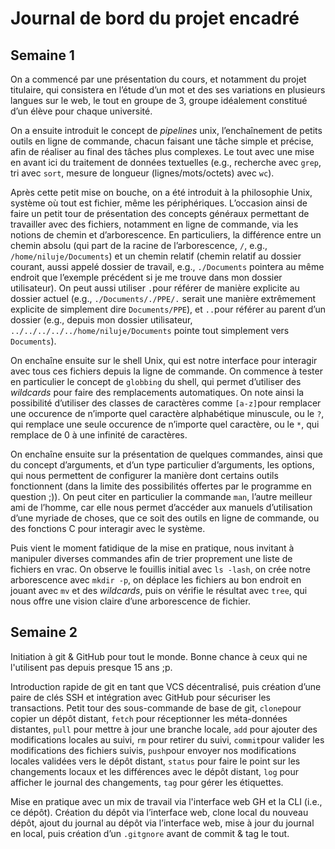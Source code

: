 # Journal de bord du projet encadré
## Semaine 1

On a commencé par une présentation du cours, et notamment du projet titulaire, qui consistera en l’étude d’un mot et des ses variations en plusieurs langues sur le web, le tout en groupe de 3, groupe idéalement constitué d’un élève pour chaque université.

On a ensuite introduit le concept de *pipelines* unix, l’enchaînement de petits outils en ligne de commande, chacun faisant une tâche simple et précise, afin de réaliser au final des tâches plus complexes. Le tout avec une mise en avant ici du traitement de données textuelles (e.g., recherche avec `grep`, tri avec `sort`, mesure de longueur (lignes/mots/octets) avec `wc`).

Après cette petit mise on bouche, on a été introduit à la philosophie Unix, système où tout est fichier, même les périphériques. L’occasion ainsi de faire un petit tour de présentation des concepts généraux permettant de travailler avec des fichiers, notamment en ligne de commande, via les notions de chemin et d’arborescence. En particuliers, la différence entre un chemin absolu (qui part de la racine de l’arborescence, `/`, e.g., `/home/niluje/Documents`) et un chemin relatif (chemin relatif au dossier courant, aussi appelé dossier de travail, e.g., `./Documents` pointera au même endroit que l’exemple précédent si je me trouve dans mon dossier utilisateur). On peut aussi utiliser `.`pour référer de manière explicite au dossier actuel (e.g., `./Documents/./PPE/.` serait une manière extrêmement explicite de simplement dire `Documents/PPE`), et `..`pour référer au parent d’un dossier (e.g., depuis mon dossier utilisateur, `../../../../../home/niluje/Documents` pointe tout simplement vers `Documents`).

On enchaîne ensuite sur le shell Unix, qui est notre interface pour interagir avec tous ces fichiers depuis la ligne de commande. On commence à tester en particulier le concept de `globbing` du shell, qui permet d’utiliser des *wildcards* pour faire des remplacements automatiques. On note ainsi la possibilité d’utiliser des classes de caractères comme `[a-z]`pour remplacer une occurence de n’importe quel caractère alphabétique minuscule, ou le `?`, qui remplace une seule occurence de n’importe quel caractère, ou le `*`, qui remplace de 0 à une infinité de caractères.

On enchaîne ensuite sur la présentation de quelques commandes, ainsi que du concept d’arguments, et d’un type particulier d’arguments, les options, qui nous permettent de configurer la manière dont certains outils fonctionnent (dans la limite des possibilités offertes par le programme en question ;)).
On peut citer en particulier la commande `man`, l’autre meilleur ami de l’homme, car elle nous permet d’accéder aux manuels d’utilisation d’une myriade de choses, que ce soit des outils en ligne de commande, ou des fonctions C pour interagir avec le système.

Puis vient le moment fatidique de la mise en pratique, nous invitant à manipuler diverses commandes afin de trier proprement une liste de fichiers en vrac. On observe le fouillis initial avec `ls -lash`, on crée notre arborescence avec `mkdir -p`, on déplace les fichiers au bon endroit en jouant avec `mv` et des *wildcards*, puis on vérifie le résultat avec `tree`, qui nous offre une vision claire d’une arborescence de fichier.

## Semaine 2

Initiation à git & GitHub pour tout le monde. Bonne chance à ceux qui ne l'utilisent pas depuis presque 15 ans ;p.

Introduction rapide de git en tant que VCS décentralisé, puis création d’une paire de clés SSH et intégration avec GitHub pour sécuriser les transactions.
Petit tour des sous-commande de base de git, `clone`pour copier un dépôt distant, `fetch` pour réceptionner les méta-données distantes, `pull` pour mettre à jour une branche locale, `add` pour ajouter des modifications locales au suivi, `rm`  pour retirer du suivi, `commit`pour valider les modifications des fichiers suivis, `push`pour envoyer nos modifications locales validées vers le dépôt distant, `status` pour faire le point sur les changements locaux et les différences avec le dépôt distant, `log` pour afficher le journal des changements, `tag` pour gérer les étiquettes.

Mise en pratique avec un mix de travail via l'interface web GH et la CLI (i.e., ce dépôt). Création du dépôt via l’interface web, clone local du nouveau dépôt, ajout du journal au dépôt via l’interface web, mise à jour du journal en local, puis création d’un `.gitgnore` avant de commit & tag le tout.
